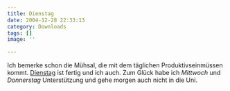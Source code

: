 ```yaml
---
title: Dienstag
date: 2004-12-28 22:33:13
category: Downloads
tags: []
image: ''

---
```


Ich bemerke schon die Mühsal, die mit dem täglichen Produktivseinmüssen kommt. [Dienstag](/downloads) ist fertig und ich auch. Zum Glück habe ich *Mittwoch* und *Donnerstag* Unterstützung und gehe morgen auch nicht in die Uni.

